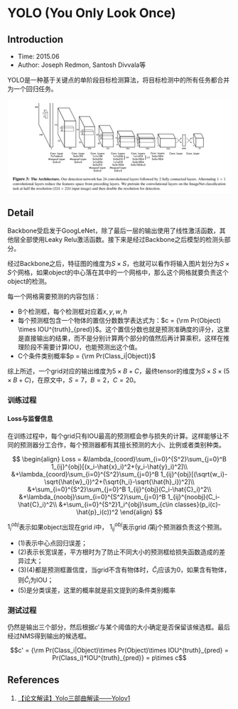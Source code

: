 # YOLO (You Only Look Once)

## Introduction

* Time: 2015.06
* Author: Joseph Redmon, Santosh Divvala等

YOLO是一种基于关键点的单阶段目标检测算法，将目标检测中的所有任务都合并为一个回归任务。

![The Architecture](../../../Resource/Pictures/yolo-architecture.png)

## Detail

Backbone受启发于GoogLeNet，除了最后一层的输出使用了线性激活函数，其他层全部使用Leaky Relu激活函数。接下来是经过Backbone之后模型的检测头部分。

经过Backbone之后，特征图的维度为$S \times S$，也就可以看作将输入图片划分为$S \times S$个网格，如果object的中心落在其中的一个网格中，那么这个网格就要负责这个object的检测。

每一个网格需要预测的内容包括：

* B个检测框，每个检测框对应着$x, y, w, h$
* 每个预测框包含一个物体的置信分数数学表达式为：$c = {\rm Pr(Object) \times IOU^{truth}_{pred}}$。这个置信分数也就是预测准确度的评分，这里是直接输出的结果，而不是分别计算两个部分的值然后再计算乘积，这样在推理阶段不需要计算IOU，也能预测出这个值。
* C个条件类别概率$p = {\rm Pr(Class_i|Object)}$

综上所述，一个grid对应的输出维度为$5\times B+C$，最终tensor的维度为$S\times S\times (5\times B+C)$，在原文中，$S=7，B=2，C=20$。

### 训练过程

#### Loss与监督信息

在训练过程中，每个grid只有IOU最高的预测框会参与损失的计算。这样能够让不同的预测器分工合作，每个预测器都有其擅长预测的大小、比例或者类别种类。

$$
\begin{align}
Loss = &\lambda_{coord}\sum_{i=0}^{S^2}\sum_{j=0}^B 1_{ij}^{obj}[(x_i-\hat{x}_i)^2+(y_i-\hat{y}_i)^2]\\
&+\lambda_{coord}\sum_{i=0}^{S^2}\sum_{j=0}^B 1_{ij}^{obj}[(\sqrt{w_i}-\sqrt{\hat{w}_i})^2+(\sqrt{h_i}-\sqrt{\hat{h}_i})^2]\\
&+\sum_{i=0}^{S^2}\sum_{j=0}^B 1_{ij}^{obj}(C_i-\hat{C}_i)^2\\
&+\lambda_{noobj}\sum_{i=0}^{S^2}\sum_{j=0}^B 1_{ij}^{noobj}(C_i-\hat{C}_i)^2\\
&+\sum_{i=0}^{S^2}1_i^{obj}\sum_{c\in classes}(p_i(c)-\hat{p}_i(c))^2
\end{align}
$$

$1_{i}^{obj}$表示如果object出现在grid $i$中， $1_{ij}^{obj}$表示grid $i$第j个预测器负责这个预测。

* (1)表示中心点回归误差；
* (2)表示长宽误差，平方根时为了防止不同大小的预测框给损失函数造成的差异过大；
* (3)(4)都是预测框置信度，当grid不含有物体时，$\hat{C}_i$应该为0，如果含有物体，则$\hat{C}_i$为IOU；
* (5)是分类误差，这里的概率就是前文提到的条件类别概率

### 测试过程

仍然是输出三个部分，然后根据$c'$与某个阈值的大小确定是否保留该候选框。最后经过NMS得到输出的候选框。

$$c' =  {\rm Pr(Class_i|Object)\times Pr(Object)\times IOU^{truth}_{pred} = Pr(Class_i)*IOU^{truth}_{pred}} = p\times c$$

## References

1. [【论文解读】Yolo三部曲解读——Yolov1](https://zhuanlan.zhihu.com/p/70387154)
